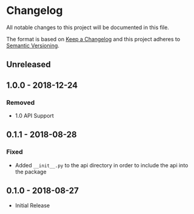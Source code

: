 # Changelog

All notable changes to this project will be documented in this file.

The format is based on [Keep a Changelog](http://keepachangelog.com/en/1.0.0/)
and this project adheres to [Semantic Versioning](http://semver.org/spec/v2.0.0.html).

## Unreleased

## 1.0.0 - 2018-12-24

### Removed
- 1.0 API Support

## 0.1.1 - 2018-08-28

### Fixed
- Added `__init__.py` to the api directory in order to include the api into the package

## 0.1.0 - 2018-08-27
- Initial Release
